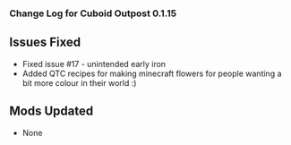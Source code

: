 ### Change Log for Cuboid Outpost 0.1.15

## Issues Fixed

- Fixed issue #17 - unintended early iron
- Added QTC recipes for making minecraft flowers for people wanting a bit more colour in their world :)

## Mods Updated

- None